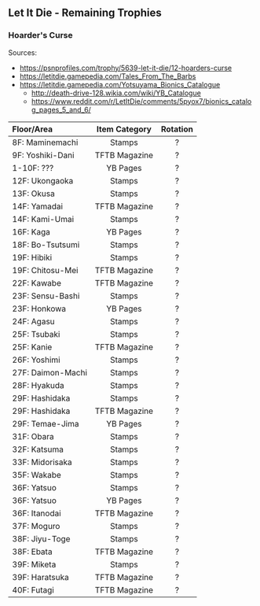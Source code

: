 ## Let It Die - Remaining Trophies

### Hoarder's Curse
Sources:
- https://psnprofiles.com/trophy/5639-let-it-die/12-hoarders-curse  
- https://letitdie.gamepedia.com/Tales_From_The_Barbs
- https://letitdie.gamepedia.com/Yotsuyama_Bionics_Catalogue
    - http://death-drive-128.wikia.com/wiki/YB_Catalogue
    - https://www.reddit.com/r/LetItDie/comments/5pyox7/bionics_catalog_pages_5_and_6/

<!-- TODO: Fill in the rotation for each missing collectible,
           I can do that once I've collected most of the missing collectibles.
 -->

| Floor/Area        | Item Category | Rotation |
| :---------------- | :-----------: | :-------:|
| 8F: Maminemachi   |    Stamps     | ? |
| 9F: Yoshiki-Dani  | TFTB Magazine | ? |
| 1-10F: ???        | YB Pages      | ? |
| 12F: Ukongaoka    |    Stamps     | ? |
| 13F: Okusa        |    Stamps     | ? |
| 14F: Yamadai      | TFTB Magazine | ? |
| 14F: Kami-Umai    |    Stamps     | ? |
| 16F: Kaga         | YB Pages      | ? |
| 18F: Bo-Tsutsumi  |    Stamps     | ? |
| 19F: Hibiki       |    Stamps     | ? |
| 19F: Chitosu-Mei  | TFTB Magazine | ? |
| 22F: Kawabe       | TFTB Magazine | ? |
| 23F: Sensu-Bashi  |    Stamps     | ? |
| 23F: Honkowa      | YB Pages      | ? |
| 24F: Agasu        |    Stamps     | ? |
| 25F: Tsubaki      |    Stamps     | ? |
| 25F: Kanie        | TFTB Magazine | ? |
| 26F: Yoshimi      |    Stamps     | ? |
| 27F: Daimon-Machi |    Stamps     | ? |
| 28F: Hyakuda      |    Stamps     | ? |
| 29F: Hashidaka    |    Stamps     | ? |
| 29F: Hashidaka    | TFTB Magazine | ? |
| 29F: Temae-Jima   | YB Pages      | ? |
| 31F: Obara        |    Stamps     | ? |
| 32F: Katsuma      |    Stamps     | ? |
| 33F: Midorisaka   |    Stamps     | ? |
| 35F: Wakabe       |    Stamps     | ? |
| 36F: Yatsuo       |    Stamps     | ? |
| 36F: Yatsuo       | YB Pages      | ? |
| 36F: Itanodai     | TFTB Magazine | ? |
| 37F: Moguro       |    Stamps     | ? |
| 38F: Jiyu-Toge    |    Stamps     | ? |
| 38F: Ebata        | TFTB Magazine | ? |
| 39F: Miketa       |    Stamps     | ? |
| 39F: Haratsuka    | TFTB Magazine | ? |
| 40F: Futagi       | TFTB Magazine | ? |
